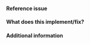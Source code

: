 <!-- 
Thanks for contributing a pull request! Please ensure that
your PR satisfies the checklist before submitting:

- [ ] Added **tests** for changed code.
- [ ] Updated **documentation** for changed code.

Again, thanks for contributing!
-->

#### Reference issue
<!--Example: Closes gh-WXYZ.-->

#### What does this implement/fix?
<!--Please explain your changes.-->

#### Additional information
<!--Any additional information you think is important.-->